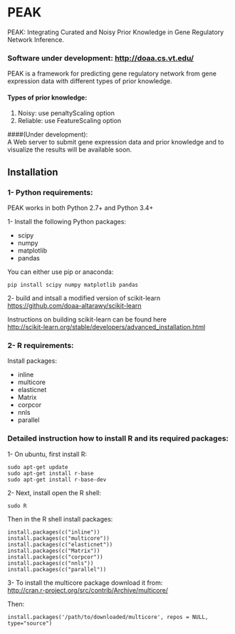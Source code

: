# PEAK

PEAK: Integrating Curated and Noisy Prior Knowledge in Gene Regulatory Network Inference.
### Software under development: http://doaa.cs.vt.edu/


PEAK is a framework for predicting gene regulatory network from gene expression data
with different types of prior knowledge.

#### Types of prior knowledge:
  1. Noisy: use penaltyScaling option
  2. Reliable: use FeatureScaling option

####(Under development): <br>
A Web server to submit gene expression data and prior knowledge 
and to visualize the results will be available soon.


## Installation


### 1- Python requirements:

PEAK works in both Python 2.7+ and Python 3.4+

1- Install the following Python packages:

- scipy
- numpy
- matplotlib
- pandas

You can either use pip or anaconda:

```
pip install scipy numpy matplotlib pandas
```

2- build and intsall a modified version of scikit-learn<br>
https://github.com/doaa-altarawy/scikit-learn

Instructions on building scikit-learn can be found here<br>
http://scikit-learn.org/stable/developers/advanced_installation.html


### 2- R requirements:

Install packages:

 - inline
 - multicore
 - elasticnet
 - Matrix
 - corpcor
 - nnls
 - parallel
 
### Detailed instruction how to install R and its required packages:

1- On ubuntu, first install R:

  ```linux
  sudo apt-get update
  sudo apt-get install r-base
  sudo apt-get install r-base-dev
  ```

2- Next, install open the R shell:

  ```
  sudo R
  ```

Then in the R shell install packages:

  ```
  install.packages(c("inline"))
  install.packages(c("multicore"))
  install.packages(c("elasticnet"))
  install.packages(c("Matrix"))
  install.packages(c("corpcor"))
  install.packages(c("nnls"))
  install.packages(c("parallel"))
  ```

3- To install the multicore package
download it from:\
http://cran.r-project.org/src/contrib/Archive/multicore/

Then:

```
install.packages('/path/to/downloaded/multicore', repos = NULL, type="source")
```



